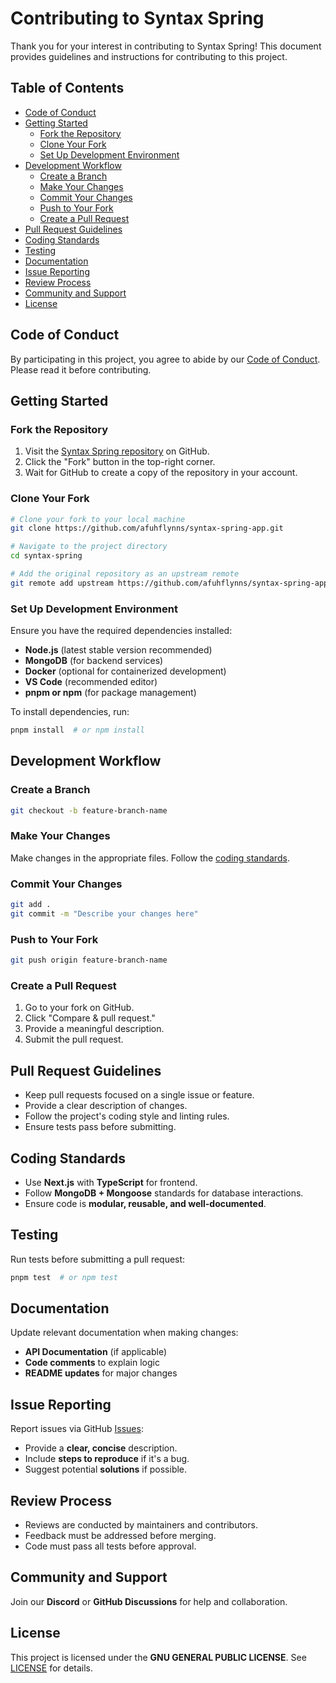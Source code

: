 # Contributing to Syntax Spring

Thank you for your interest in contributing to Syntax Spring! This document provides guidelines and instructions for contributing to this project.

## Table of Contents

- [Code of Conduct](#code-of-conduct)
- [Getting Started](#getting-started)
  - [Fork the Repository](#fork-the-repository)
  - [Clone Your Fork](#clone-your-fork)
  - [Set Up Development Environment](#set-up-development-environment)
- [Development Workflow](#development-workflow)
  - [Create a Branch](#create-a-branch)
  - [Make Your Changes](#make-your-changes)
  - [Commit Your Changes](#commit-your-changes)
  - [Push to Your Fork](#push-to-your-fork)
  - [Create a Pull Request](#create-a-pull-request)
- [Pull Request Guidelines](#pull-request-guidelines)
- [Coding Standards](#coding-standards)
- [Testing](#testing)
- [Documentation](#documentation)
- [Issue Reporting](#issue-reporting)
- [Review Process](#review-process)
- [Community and Support](#community-and-support)
- [License](#license)

## Code of Conduct

By participating in this project, you agree to abide by our [Code of Conduct](CODE_OF_CONDUCT.md). Please read it before contributing.

## Getting Started

### Fork the Repository

1. Visit the [Syntax Spring repository](https://github.com/afuhflynns/syntax-spring-app) on GitHub.
2. Click the "Fork" button in the top-right corner.
3. Wait for GitHub to create a copy of the repository in your account.

### Clone Your Fork

```bash
# Clone your fork to your local machine
git clone https://github.com/afuhflynns/syntax-spring-app.git

# Navigate to the project directory
cd syntax-spring

# Add the original repository as an upstream remote
git remote add upstream https://github.com/afuhflynns/syntax-spring-app.git
```

### Set Up Development Environment

Ensure you have the required dependencies installed:

- **Node.js** (latest stable version recommended)
- **MongoDB** (for backend services)
- **Docker** (optional for containerized development)
- **VS Code** (recommended editor)
- **pnpm or npm** (for package management)

To install dependencies, run:

```bash
pnpm install  # or npm install
```

## Development Workflow

### Create a Branch

```bash
git checkout -b feature-branch-name
```

### Make Your Changes

Make changes in the appropriate files. Follow the [coding standards](#coding-standards).

### Commit Your Changes

```bash
git add .
git commit -m "Describe your changes here"
```

### Push to Your Fork

```bash
git push origin feature-branch-name
```

### Create a Pull Request

1. Go to your fork on GitHub.
2. Click "Compare & pull request."
3. Provide a meaningful description.
4. Submit the pull request.

## Pull Request Guidelines

- Keep pull requests focused on a single issue or feature.
- Provide a clear description of changes.
- Follow the project's coding style and linting rules.
- Ensure tests pass before submitting.

## Coding Standards

- Use **Next.js** with **TypeScript** for frontend.
- Follow **MongoDB + Mongoose** standards for database interactions.
- Ensure code is **modular, reusable, and well-documented**.

## Testing

Run tests before submitting a pull request:

```bash
pnpm test  # or npm test
```

## Documentation

Update relevant documentation when making changes:

- **API Documentation** (if applicable)
- **Code comments** to explain logic
- **README updates** for major changes

## Issue Reporting

Report issues via GitHub [Issues](https://github.com/afuhflynns/syntax-spring-app/issues):

- Provide a **clear, concise** description.
- Include **steps to reproduce** if it's a bug.
- Suggest potential **solutions** if possible.

## Review Process

- Reviews are conducted by maintainers and contributors.
- Feedback must be addressed before merging.
- Code must pass all tests before approval.

## Community and Support

Join our **Discord** or **GitHub Discussions** for help and collaboration.

## License

This project is licensed under the **GNU GENERAL PUBLIC LICENSE**. See [LICENSE](LICENSE) for details.
